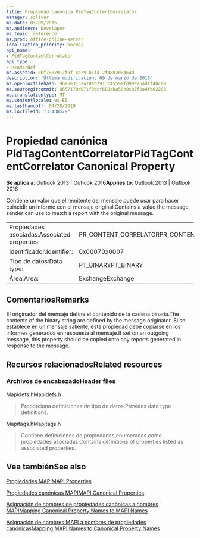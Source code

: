 ```yaml
---
title: Propiedad canónica PidTagContentCorrelator
manager: soliver
ms.date: 03/09/2015
ms.audience: Developer
ms.topic: reference
ms.prod: office-online-server
localization_priority: Normal
api_name:
- PidTagContentCorrelator
api_type:
- HeaderDef
ms.assetid: 0bf78879-2f9f-4c29-b1f4-2f4882d8464d
description: 'Última modificación: 09 de marzo de 2015'
ms.openlocfilehash: 96e0e3152a70eb2913c4559afd99e25adff48ca9
ms.sourcegitcommit: 8657170d071f9bcf680aba50b9c07f2a4fb82283
ms.translationtype: MT
ms.contentlocale: es-ES
ms.lasthandoff: 04/28/2019
ms.locfileid: "33438529"
---
```

# <a name="pidtagcontentcorrelator-canonical-property"></a><span data-ttu-id="9defc-103">Propiedad canónica PidTagContentCorrelator</span><span class="sxs-lookup"><span data-stu-id="9defc-103">PidTagContentCorrelator Canonical Property</span></span>

  
  
<span data-ttu-id="9defc-104">**Se aplica a**: Outlook 2013 | Outlook 2016</span><span class="sxs-lookup"><span data-stu-id="9defc-104">**Applies to**: Outlook 2013 | Outlook 2016</span></span> 
  
<span data-ttu-id="9defc-105">Contiene un valor que el remitente del mensaje puede usar para hacer coincidir un informe con el mensaje original.</span><span class="sxs-lookup"><span data-stu-id="9defc-105">Contains a value the message sender can use to match a report with the original message.</span></span>
  
|||
|:-----|:-----|
|<span data-ttu-id="9defc-106">Propiedades asociadas:</span><span class="sxs-lookup"><span data-stu-id="9defc-106">Associated properties:</span></span>  <br/> |<span data-ttu-id="9defc-107">PR_CONTENT_CORRELATOR</span><span class="sxs-lookup"><span data-stu-id="9defc-107">PR_CONTENT_CORRELATOR</span></span>  <br/> |
|<span data-ttu-id="9defc-108">Identificador:</span><span class="sxs-lookup"><span data-stu-id="9defc-108">Identifier:</span></span>  <br/> |<span data-ttu-id="9defc-109">0x0007</span><span class="sxs-lookup"><span data-stu-id="9defc-109">0x0007</span></span>  <br/> |
|<span data-ttu-id="9defc-110">Tipo de datos:</span><span class="sxs-lookup"><span data-stu-id="9defc-110">Data type:</span></span>  <br/> |<span data-ttu-id="9defc-111">PT_BINARY</span><span class="sxs-lookup"><span data-stu-id="9defc-111">PT_BINARY</span></span>  <br/> |
|<span data-ttu-id="9defc-112">Área:</span><span class="sxs-lookup"><span data-stu-id="9defc-112">Area:</span></span>  <br/> |<span data-ttu-id="9defc-113">Exchange</span><span class="sxs-lookup"><span data-stu-id="9defc-113">Exchange</span></span>  <br/> |
   
## <a name="remarks"></a><span data-ttu-id="9defc-114">Comentarios</span><span class="sxs-lookup"><span data-stu-id="9defc-114">Remarks</span></span>

<span data-ttu-id="9defc-115">El originador del mensaje define el contenido de la cadena binaria.</span><span class="sxs-lookup"><span data-stu-id="9defc-115">The contents of the binary string are defined by the message originator.</span></span> <span data-ttu-id="9defc-116">Si se establece en un mensaje saliente, esta propiedad debe copiarse en los informes generados en respuesta al mensaje.</span><span class="sxs-lookup"><span data-stu-id="9defc-116">If set on an outgoing message, this property should be copied onto any reports generated in response to the message.</span></span>
  
## <a name="related-resources"></a><span data-ttu-id="9defc-117">Recursos relacionados</span><span class="sxs-lookup"><span data-stu-id="9defc-117">Related resources</span></span>

### <a name="header-files"></a><span data-ttu-id="9defc-118">Archivos de encabezado</span><span class="sxs-lookup"><span data-stu-id="9defc-118">Header files</span></span>

<span data-ttu-id="9defc-119">Mapidefs.h</span><span class="sxs-lookup"><span data-stu-id="9defc-119">Mapidefs.h</span></span>
  
> <span data-ttu-id="9defc-120">Proporciona definiciones de tipo de datos.</span><span class="sxs-lookup"><span data-stu-id="9defc-120">Provides data type definitions.</span></span>
    
<span data-ttu-id="9defc-121">Mapitags.h</span><span class="sxs-lookup"><span data-stu-id="9defc-121">Mapitags.h</span></span>
  
> <span data-ttu-id="9defc-122">Contiene definiciones de propiedades enumeradas como propiedades asociadas.</span><span class="sxs-lookup"><span data-stu-id="9defc-122">Contains definitions of properties listed as associated properties.</span></span>
    
## <a name="see-also"></a><span data-ttu-id="9defc-123">Vea también</span><span class="sxs-lookup"><span data-stu-id="9defc-123">See also</span></span>



[<span data-ttu-id="9defc-124">Propiedades MAPI</span><span class="sxs-lookup"><span data-stu-id="9defc-124">MAPI Properties</span></span>](mapi-properties.md)
  
[<span data-ttu-id="9defc-125">Propiedades canónicas MAPI</span><span class="sxs-lookup"><span data-stu-id="9defc-125">MAPI Canonical Properties</span></span>](mapi-canonical-properties.md)
  
[<span data-ttu-id="9defc-126">Asignación de nombres de propiedades canónicas a nombres MAPI</span><span class="sxs-lookup"><span data-stu-id="9defc-126">Mapping Canonical Property Names to MAPI Names</span></span>](mapping-canonical-property-names-to-mapi-names.md)
  
[<span data-ttu-id="9defc-127">Asignación de nombres MAPI a nombres de propiedades canónicas</span><span class="sxs-lookup"><span data-stu-id="9defc-127">Mapping MAPI Names to Canonical Property Names</span></span>](mapping-mapi-names-to-canonical-property-names.md)


